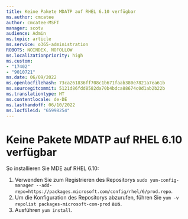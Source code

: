 ```yaml
---
title: Keine Pakete MDATP auf RHEL 6.10 verfügbar
ms.author: cmcatee
author: cmcatee-MSFT
manager: scotv
audience: Admin
ms.topic: article
ms.service: o365-administration
ROBOTS: NOINDEX, NOFOLLOW
ms.localizationpriority: high
ms.custom:
- "17402"
- "9010721"
ms.date: 06/09/2022
ms.openlocfilehash: 73ca261836ff708c1b671faab380e7821a7ea61b
ms.sourcegitcommit: 5121d86fdd8582da70b4bdca88674c0d1ab2b22b
ms.translationtype: HT
ms.contentlocale: de-DE
ms.lasthandoff: 06/10/2022
ms.locfileid: "65998254"
---
```

# <a name="no-packages-mdatp-available-on-rhel-610"></a>Keine Pakete MDATP auf RHEL 6.10 verfügbar

So installieren Sie MDE auf RHEL 6.10:

1. Verwenden Sie zum Registrieren des Repositorys `sudo yum-config-manager --add-repo=https://packages.microsoft.com/config/rhel/6/prod.repo`.
1. Um die Konfiguration des Repositorys abzurufen, führen Sie `yum -v repolist packages-microsoft-com-prod` aus.
1. Ausführen `yum install`.